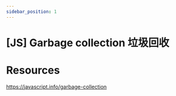 ```yaml
---
sidebar_position: 1
---
```


# [JS] Garbage collection 垃圾回收

# Resources

https://javascript.info/garbage-collection
